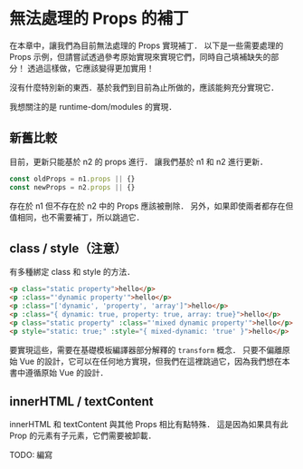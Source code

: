 # 無法處理的 Props 的補丁

在本章中，讓我們為目前無法處理的 Props 實現補丁．
以下是一些需要處理的 Props 示例，但請嘗試透過參考原始實現來實現它們，同時自己填補缺失的部分！
透過這樣做，它應該變得更加實用！

沒有什麼特別新的東西．基於我們到目前為止所做的，應該能夠充分實現它．

我想關注的是 runtime-dom/modules 的實現．

## 新舊比較

目前，更新只能基於 n2 的 props 進行．
讓我們基於 n1 和 n2 進行更新．

```ts
const oldProps = n1.props || {}
const newProps = n2.props || {}
```

存在於 n1 但不存在於 n2 中的 Props 應該被刪除．
另外，如果即使兩者都存在但值相同，也不需要補丁，所以跳過它．

## class / style（注意）

有多種綁定 class 和 style 的方法．

```html
<p class="static property">hello</p>
<p :class="'dynamic property'">hello</p>
<p :class="['dynamic', 'property', 'array']">hello</p>
<p :class="{ dynamic: true, property: true, array: true}">hello</p>
<p class="static property" :class="'mixed dynamic property'">hello</p>
<p style="static: true;" :style="{ mixed-dynamic: 'true' }">hello</p>
```

要實現這些，需要在基礎模板編譯器部分解釋的 `transform` 概念．
只要不偏離原始 Vue 的設計，它可以在任何地方實現，但我們在這裡跳過它，因為我們想在本書中遵循原始 Vue 的設計．

## innerHTML / textContent

innerHTML 和 textContent 與其他 Props 相比有點特殊．
這是因為如果具有此 Prop 的元素有子元素，它們需要被卸載．

TODO: 編寫
